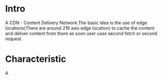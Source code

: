 # Intro
A CDN - Content Delivery Network.The basic idea is the use of edge locations(There are around 216 aws edge location) to cache the content and deliver content from there as soon user uses second fetch or second request.

# Characteristic
A
